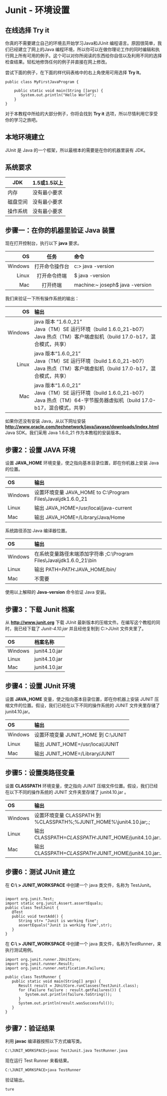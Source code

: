 # Junit - 环境设置

## 在线选择 Try it

你真的不需要建立自己的环境去开始学习Java和JUnit 编程语言。原因很简单，我们已经建立了网上的Java 编程环境，所以你可以在做你理论工作的同时编辑和执行网上所有可用的例子。这个可以对你所阅读的东西给你自信以及利用不同的选择检查结果。轻松地修饰任何的例子并直接在网上修改。

尝试下面的例子，在下面的样代码表格中的右上角使用可用选择 **Try It**。

```
public class MyFirstJavaProgram {

    public static void main(String []args) {
       System.out.println("Hello World");
    }
} 
```

对于本教程中所给的大部分例子，你将会找到 **Try it** 选项，所以尽情利用它享受你的学习之旅吧。

## 本地环境建立

JUnit 是 Java 的一个框架，所以最根本的需要是在你的机器里装有 JDK。

## 系统要求

|JDK| 1.5或1.5以上|
|---|:------------|
|内存|没有最小要求|
|磁盘空间|没有最小要求|
|操作系统|没有最小要求|

## 步骤一：在你的机器里验证 Java 装置


现在打开控制台，执行以下 **java** 要求。

|OS|任务|命令|
|--:|:---:|:-----|
|Windows|打开命令操作台|c:\> java -version|
|Linux	|打开命令终端|$ java -version|
|Mac	  |打开终端|machine:~ joseph$ java -version|

我们来验证一下所有操作系统的输出：

|OS|输出|
|--:|:---|
|Windows|java 版本 “1.6.0_21” </br> Java（TM）SE 运行环境（build 1.6.0_21-b07）</br>Java 热点（TM）客户端虚拟机（build 17.0-b17，混合模式，共享）|
|Linux	|java 版本“1.6.0_21” </br> Java（TM）SE 运行环境（build 1.6.0_21-b07）</br>Java 热点（TM）客户端虚拟机（build 17.0-b17，混合模式，共享）|
|Mac	  |java 版本“1.6.0_21”</br> Java（TM）SE 运行环境（build 1.6.0_21-b07）</br>Java 热点（TM）64-字节服务器虚拟机（build 17.0-b17，混合模式，共享）|

如果你还没有安装 Java，从以下网址安装 **http://www.oracle.com/technetwork/java/javase/downloads/index.html** Java SDK。我们采用 Java 1.6.0_21 作为本教程的安装版本。


## 步骤2：设置 JAVA 环境


设置 **JAVA_HOME** 环境变量，使之指向基本目录位置，即在你机器上安装 Java 的位置。

|OS|输出|
|:--|:----|
|Windows|设置环境变量 JAVA_HOME to C:\Program Files\Java\jdk1.6.0_21|
|Linux	|输出 JAVA_HOME=/usr/local/java-current|
|Mac	  |输出 JAVA_HOME=/Library/Java/Home|

系统路径添加 Java 编译器位置。

|OS|输出|
|:--|:---|
|Windows|在系统变量路径末端添加字符串 ;C:\Program Files\Java\jdk1.6.0_21\bin|
|Linux|输出 PATH=$PATH:$JAVA_HOME/bin/|
|Mac  |不需要|

使用以上解释的 **Java-version** 命令验证 Java 安装。 

## 步骤3：下载 Junit 档案
从 **http://www.junit.org** 下载 JUnit 最新版本的压缩文件。在编写这个教程的同时，我已经下载了 *Junit-4.10.jar* 并且经他复制到 C:\>JUnit 文件夹里了。

|OS|档案名称|
|:---|:-----|
|Windows|junit4.10.jar|
|Linux	|junit4.10.jar|
|Mac	  |junit4.10.jar|

## 步骤4：设置 JUnit 环境

设置 **JAVA_HOME** 变量，使之指向基本目录位置，即在你机器上安装 JUNIT 压缩文件的位置。假设，我们已经在以下不同的操作系统的 JUNIT 文件夹里存储了 junit4.10.jar。

|OS|输出|
|:--|:----|
|Windows|设置环境变量 JUNIT_HOME 到 C:\JUNIT|
|Linux	|输出 JUNIT_HOME=/usr/local/JUNIT|
|Mac    |输出 JUNIT_HOME=/Library/JUNIT|

## 步骤5：设置类路径变量

设置 **CLASSPATH** 环境变量，使之指向 JUNIT 压缩文件位置。假设，我们已经在以下不同的操作系统的 JUNIT 文件夹里存储了 junit4.10.jar 。

|OS|输出|
|:--|:---|
|Windows|设置环境变量 CLASSPATH 到 %CLASSPATH%;%JUNIT_HOME%\junit4.10.jar;.;|
|Linux	|输出 CLASSPATH=$CLASSPATH:$JUNIT_HOME/junit4.10.jar:.|
|Mac	  |输出 CLASSPATH=$CLASSPATH:$JUNIT_HOME/junit4.10.jar:.|

## 步骤6：测试 JUnit 建立

在 **C:\ > JUNIT_WORKSPACE** 中创建一个 java 类文件，名称为 TestJunit。

```
  
import org.junit.Test;
import static org.junit.Assert.assertEquals;
public class TestJunit {
   @Test
   public void testAdd() {
      String str= "Junit is working fine";
      assertEquals("Junit is working fine",str);
   }
}
```

在 **C:\ > JUNIT_WORKSPACE** 中创建一个 java 类文件，名称为TestRunner，来执行测试用例。

```
import org.junit.runner.JUnitCore;
import org.junit.runner.Result;
import org.junit.runner.notification.Failure;

public class TestRunner {
   public static void main(String[] args) {
      Result result = JUnitCore.runClasses(TestJunit.class);
      for (Failure failure : result.getFailures()) {
         System.out.println(failure.toString());
      }
      System.out.println(result.wasSuccessful());
   }
}  	
```

## 步骤7：验证结果

利用 **javac** 编译器按照以下方式编写类。

```
C:\JUNIT_WORKSPACE>javac TestJunit.java TestRunner.java
```

现在运行 Test Runner 来看结果。

```
C:\JUNIT_WORKSPACE>java TestRunner
```

验证输出。

```
ture
```


